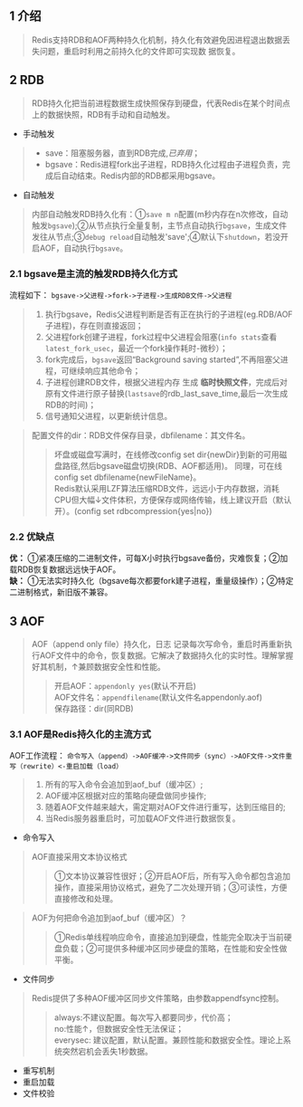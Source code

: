 ## 1 介绍
>Redis支持RDB和AOF两种持久化机制，持久化有效避免因进程退出数据丢失问题，重启时利用之前持久化的文件即可实现数
据恢复。
## 2 RDB
>RDB持久化把当前进程数据生成快照保存到硬盘，代表Redis在某个时间点上的数据快照，RDB有手动和自动触发。
- 手动触发
>- save：阻塞服务器，直到RDB完成,*已弃用*；
>- bgsave：Redis进程fork出子进程，RDB持久化过程由子进程负责，完成后自动结束。Redis内部的RDB都采用bgsave。
- 自动触发
>内部自动触发RDB持久化有：①`save m n`配置(m秒内存在n次修改，自动触发`bgsave`);②从节点执行全量复制，主节点自动执行`bgsave`，生成文件发往从节点;③`debug reload`自动触发'save';④默认下`shutdown`，若没开启AOF，自动执行`bgsave`。

### 2.1 bgsave是主流的触发RDB持久化方式
流程如下：
`bgsave->父进程->fork->子进程->生成RDB文件->父进程`
>1. 执行bgsave，Redis父进程判断是否有正在执行的子进程(eg.RDB/AOF子进程)，存在则直接返回；
>2. 父进程fork创建子进程，fork过程中父进程会阻塞(`info stats`查看`latest_fork_usec`，最近一个fork操作耗时-微秒）；
>3. fork完成后，`bgsave`返回“Background saving started”,不再阻塞父进程，可继续响应其他命令；
>4. 子进程创建RDB文件，根据父进程内存 生成 **临时快照文件**，完成后对原有文件进行原子替换(`lastsave`的rdb_last_save_time,最后一次生成RDB的时间)；
>5. 信号通知父进程，以更新统计信息。

>配置文件的dir：RDB文件保存目录，dbfilename：其文件名。
>>坏盘或磁盘写满时，在线修改config set dir{newDir}到新的可用磁盘路径,然后bgsave磁盘切换(RDB、AOF都适用)。
同理，可在线config set dbfilename{newFileName}。  
>Redis默认采用LZF算法压缩RDB文件，远远小于内存数据，消耗CPU但大幅↓文件体积，方便保存或网络传输，线上建议开启（默认开）。(config set rdbcompression{yes|no})
### 2.2 优缺点
**优：** ①紧凑压缩的二进制文件，可每X小时执行bgsave备份，灾难恢复；②加载RDB恢复数据远远快于AOF。  
**缺：** ①无法实时持久化（bgsave每次都要fork建子进程，重量级操作）；②特定二进制格式，新旧版不兼容。

## 3 AOF
>AOF（append only file）持久化，日志 记录每次写命令，重启时再重新执行AOF文件中的命令，恢复数据。它解决了数据持久化的实时性。理解掌握好其机制，↑兼顾数据安全性和性能。  
>>开启AOF：`appendonly yes`(默认不开启)  
AOF文件名：`appendfilename`(默认文件名appendonly.aof)  
保存路径：dir(同RDB)  
### 3.1 **AOF是Redis持久化的主流方式**  
AOF工作流程：
`命令写入（append）->AOF缓冲->文件同步（sync）->AOF文件->文件重写（rewrite）<-重启加载（load）`
>1. 所有的写入命令会追加到aof_buf（缓冲区）;
>1. AOF缓冲区根据对应的策略向硬盘做同步操作;
>1. 随着AOF文件越来越大，需定期对AOF文件进行重写，达到压缩目的;
>1. 当Redis服务器重启时，可加载AOF文件进行数据恢复。
- 命令写入  
>AOF直接采用文本协议格式
>>①文本协议兼容性很好；②开启AOF后，所有写入命令都包含追加操作，直接采用协议格式，避免了二次处理开销；③可读性，方便直接修改和处理。

>AOF为何把命令追加到aof_buf（缓冲区）？
>>①Redis单线程响应命令，直接追加到硬盘，性能完全取决于当前硬盘负载；②可提供多种缓冲区同步硬盘的策略，在性能和安全性做平衡。
- 文件同步  
>Redis提供了多种AOF缓冲区同步文件策略，由参数appendfsync控制。
>>always:不建议配置。每次写入都要同步，代价高；  
no:性能↑，但数据安全性无法保证；  
everysec:  建议配置，默认配置。兼顾性能和数据安全性。理论上系统突然宕机会丢失1秒数据。

- 重写机制
- 重启加载
- 文件校验